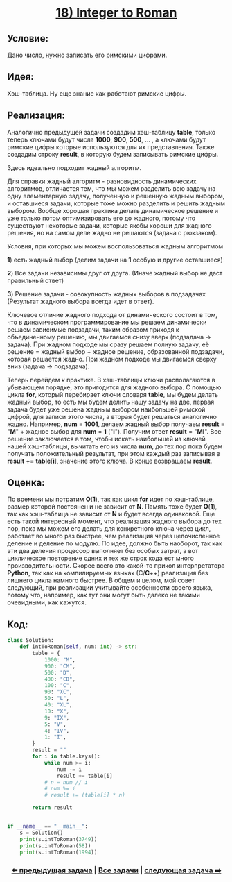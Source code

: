 <div align='center'>
<h1><a href='https://leetcode.com/problems/integer-to-roman/description/'><strong>18) Integer to Roman</strong></a></h1>
</div>

## **Условие:**

Дано число, нужно записать его римскими цифрами.

## **Идея:**

Хэш-таблица. Ну еще знание как работают римские цифры.

## **Реализация:**

Аналогично предыдущей задачи создадим хэш-таблицу **table**, только теперь ключами будут числа **1000**, **900**, **500**, ... , а ключами будут римские цифры которые используются для их представления. Также создадим строку **result**, в которую будем записывать римские цифры.

Здесь идеально подходит жадный алгоритм.



Для справки жадный алгоритм - разновидность динамических алгоритмов, отличается тем, что мы можем разделить всю задачу на одну  элементарную задачу, полученную и решенную жадным выбором, и оставшиеся задачи, которые тоже можно разделить и решить жадным выбором. Вообще хорошая практика делать динамическое решение и уже только потом оптимизировать его до жадного, потому что существуют некоторые задачи, которые якобы хороши для жадного решения, но на самом деле жадно не решаются (задача с рюкзаком).

Условия, при которых мы можем воспользоваться жадным алгоритмом

**1**) есть жадный выбор (делим задачи на **1** особую и другие оставшиеся)

**2**) Все задачи независимы друг от друга. (Иначе жадный выбор не даст правильный ответ)

**3**) Решение задачи - совокупность жадных выборов в подзадачах (Результат жадного выбора всегда идет в ответ).

Ключевое отличие жадного подхода от динамического состоит в том, что в динамическом программирование мы решаем динамически решаем зависимые подзадачи, таким образом приходя к объединенному решению, мы двигаемся снизу вверх (подзадача -> задача). При жадном подходе мы сразу решаем полную задачу, её решение = жадный выбор + жадное решение, образованной подзадачи, которая решается жадно. При жадном подходе мы двигаемся сверху вниз (задача -> подзадача).



Теперь перейдем к практике. В хэш-таблицы ключи располагаются в убывающем порядке, это пригодится для жадного выбора. С помощью цикла **for**, который перебирает ключи словаря **table**, мы будем делать жадный выбор, то есть мы будем делить нашу задачу на две, первая задача будет уже решена жадным выбором наибольшей римской цифрой, для записи этого числа, а вторая будет решаться аналогично жадно. Например, **num** = **1001**, делаем жадный выбор получаем **result** = "**M**" + жадное выбор для **num** = **1** ("**I**"). Получим ответ **result** = "**MI**". Все решение заключается в том, чтобы искать наибольшей из ключей нашей хэш-таблицы, вычитать его из числа **num**, до тех пор пока будем получать положительный результат, при этом каждый раз записывая в **result** += **table**[**i**], значение этого ключа. В конце возвращаем **result**.



## **Оценка:**

По времени мы потратим **O**(**1**), так как цикл **for** идет по хэш-таблице, размер которой постоянен и не зависит от **N**. Память тоже будет **O**(**1**), так как хэш-таблица не зависит от **N** и будет всегда одинаковой. Еще есть такой интересный момент, что реализация жадного выбора до тех пор, пока мы можем его делать для конкретного ключа через цикл, работает во много раз быстрее, чем реализация через целочисленное деление и деление по модулю. По идее, должно быть наоборот, так как эти два деления процессор выполняет без особых затрат, а вот циклическое повторение одних и тех же строк кода ест много производительности. Скорее всего это какой-то прикол интерпретатора **Python**, так как на компилируемых языках (С/**C**++) реализация без лишнего цикла намного быстрее. В общем и целом, мой совет следующий, при реализации учитывайте особенности своего языка, потому что, например, как тут они могут быть далеко не такими очевидными, как кажутся.

## Код:
```python
class Solution:
    def intToRoman(self, num: int) -> str:
        table = {
            1000: "M",
            900: "CM",
            500: "D",
            400: "CD",
            100: "C",
            90: "XC",
            50: "L",
            40: "XL",
            10: "X",
            9: "IX",
            5: "V",
            4: "IV",
            1: "I",
        }
        result = ""
        for i in table.keys():
            while num >= i:
                num -= i
                result += table[i]
            # n = num // i
            # num %= i
            # result += (table[i] * n)

        return result


if __name__ == "__main__":
    s = Solution()
    print(s.intToRoman(3749))
    print(s.intToRoman(58))
    print(s.intToRoman(1994))

```

<div align='center'><h3><a href='https://github.com/TAskMAster339/PythonAlgorithms/tree/main/17.Roman%20to%20Integer'>⬅️ предыдущая задача</a>&nbsp;|&nbsp;<a href='https://github.com/TAskMAster339/PythonAlgorithms/tree/main/README.md'>Все задачи</a>&nbsp;|&nbsp;<a href='https://github.com/TAskMAster339/PythonAlgorithms/tree/main/19.Length%20of%20Last%20Word'>следующая задача ➡️</a></h3></div>